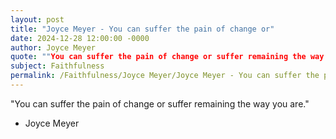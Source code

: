 ```yaml
---
layout: post
title: "Joyce Meyer - You can suffer the pain of change or"
date: 2024-12-28 12:00:00 -0000
author: Joyce Meyer
quote: ""You can suffer the pain of change or suffer remaining the way you are.""
subject: Faithfulness
permalink: /Faithfulness/Joyce Meyer/Joyce Meyer - You can suffer the pain of change or
---
```


"You can suffer the pain of change or suffer remaining the way you are."

- Joyce Meyer
